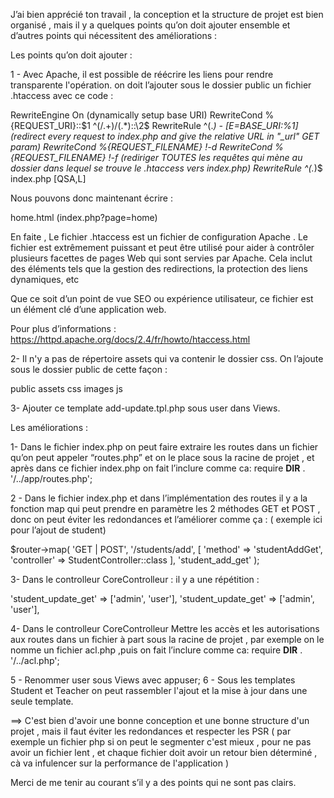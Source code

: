 J’ai bien apprécié ton travail , la conception et la structure de projet est bien organisé ,
mais il y a quelques points qu’on doit ajouter ensemble et d’autres points  qui nécessitent des améliorations :

Les points qu’on doit ajouter :

1 -  Avec Apache, il est possible de réécrire les liens pour rendre transparente l'opération. 
on doit l’ajouter sous le dossier public un fichier .htaccess avec ce code :

RewriteEngine On (dynamically setup base URI)
RewriteCond %{REQUEST_URI}::$1 ^(/.+)/(.*)::\2$
RewriteRule ^(.*) - [E=BASE_URI:%1] (redirect every request to index.php  and give the relative URL in "_url" GET param)
RewriteCond %{REQUEST_FILENAME} !-d
RewriteCond %{REQUEST_FILENAME} !-f  (rediriger TOUTES les requêtes qui mène au dossier dans lequel se trouve le .htaccess vers index.php)
RewriteRule ^(.*)$ index.php [QSA,L]


Nous pouvons donc maintenant écrire :

home.html (index.php?page=home)

En faite , Le fichier .htaccess est un fichier de configuration Apache . Le fichier est extrêmement puissant 
et peut être utilisé pour aider à contrôler plusieurs facettes de pages Web qui sont servies par Apache. 
Cela inclut des éléments tels que la gestion des redirections, la protection des liens dynamiques, etc

Que ce soit d’un point de vue SEO ou expérience utilisateur, ce fichier est un élément clé d’une application web.

Pour plus d’informations :
https://httpd.apache.org/docs/2.4/fr/howto/htaccess.html


2- Il n'y a pas de répertoire assets qui va contenir le dossier css. On l’ajoute sous le dossier public de cette façon :

public
    assets
     css
     images
      js


3- Ajouter ce template add-update.tpl.php sous user dans Views.


Les améliorations :

1- Dans le fichier index.php on peut  faire extraire les routes dans un fichier qu’on peut appeler “routes.php” 
et on le place sous la racine de projet , et après dans ce fichier index.php on fait l’inclure 
comme ca:  require __DIR__ . '/../app/routes.php';

2 - Dans le fichier index.php et dans l’implémentation des routes il y a la fonction 
map qui peut prendre en paramètre les 2 méthodes GET et POST , donc on peut éviter les redondances et
l’améliorer comme ça : ( exemple ici pour l’ajout de student)

$router->map(
'GET | POST',
'/students/add',
[
'method' => 'studentAddGet',
'controller' => StudentController::class
],
'student_add_get'
);

3- Dans le controlleur  CoreControlleur  : il y a une répétition :

'student_update_get' => ['admin', 'user'],
'student_update_get' => ['admin', 'user'],


4- Dans le controlleur  CoreControlleur Mettre les accès et les autorisations aux
routes dans un fichier à part sous la racine de projet , par exemple on le nomme 
un fichier acl.php  ,puis on fait l’inclure comme ca:  require __DIR__ . '/../acl.php';


5 - Renommer user sous Views avec appuser;
6 - Sous  les templates Student et Teacher on peut rassembler l'ajout et la mise à jour dans une seule template.


==> C'est bien d'avoir une bonne conception et une bonne  structure d'un projet , mais il faut éviter les redondances et
respecter les PSR ( par exemple un fichier php si on peut le segmenter c'est mieux , pour ne pas avoir un fichier lent , et chaque
fichier  doit avoir un retour bien déterminé , cà va infulencer sur la performance de l'application )

Merci de me tenir au courant s’il y a des points qui ne sont pas clairs. 






